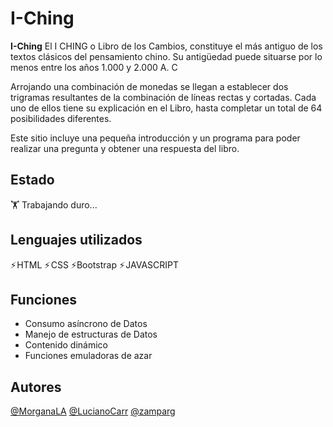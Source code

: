 # I-Ching
**I-Ching** El I CHING o Libro de los Cambios, constituye el más antiguo de los textos clásicos del pensamiento chino. Su antigüedad puede situarse por lo menos entre los años 1.000 y 2.000 A. C

Arrojando una combinación de monedas se llegan a establecer dos trigramas resultantes de la combinación de líneas rectas y cortadas. Cada uno de ellos tiene su explicación en el Libro, hasta completar un total de 64 posibilidades diferentes.

Este sitio incluye una pequeña introducción y un programa para poder realizar una pregunta y obtener una respuesta del libro.

<!-- [**Ver Sitio**](https://zamparg.github.io/Amazing_Events_Zampar/)  -->

## Estado
🏋️ Trabajando duro... 

## Lenguajes utilizados

⚡ HTML ⚡ CSS ⚡Bootstrap ⚡ JAVASCRIPT


## Funciones

- Consumo asíncrono de Datos
- Manejo de estructuras de Datos
- Contenido dinámico
- Funciones emuladoras de azar

<!-- ## Screenshots
### Index
![App Screenshot](https://res.cloudinary.com/zamparg/image/upload/v1681913412/Screens/AEscreen1_if1z9a.png)

### Index Mobile
![App Screenshot](https://res.cloudinary.com/zamparg/image/upload/v1681913411/Screens/AEscreen2_zeyosc.png)

### Página de detalles
![App Screenshot](https://res.cloudinary.com/zamparg/image/upload/v1681913412/Screens/AEscreen3_uw2hyk.png)

### Carrito
![App Screenshot](https://res.cloudinary.com/zamparg/image/upload/v1681913411/Screens/AEscreen4_zvdzl7.png)
 -->

## Autores

[@MorganaLA](https://www.github.com/MorganaLA)
[@LucianoCarr](https://www.github.com/LucianoCarr)
[@zamparg](https://www.github.com/zamparg)